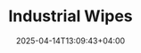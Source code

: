 ---
type: product
layout: product
date: 2025-04-14T13:09:43+04:00
sitemap:
  priority: 1
  changefreq: "weekly"

# SEO metadata
seoTitleSuffix: "Heavy-Duty Shop Towels Near Me"
seoDescription: >-
  Nutcracker Pro's Industrial Wipes for Pennsylvania auto shops. 1050 heavy-duty wipes per roll, lint-free, solvent-resistant. Ideal for mechanics and dealerships. Fast shipping, cost-saving bulk orders.

# Page content
title: "**Industrial Wipes**"
titlePrefix: "Pennsylvania Mechanic Supplies"
description: >-
  Nutcracker Pro Industrial Wipes: 1050 heavy-duty wipes per roll for Pennsylvania auto shops. Lint-free, solvent-resistant, and budget-friendly. Perfect for mechanics, dealerships, and service centers. Fast shipping ensures a reliable supply.

# price section
priceSection:
  title: "Unbeatable price"

# benefitsContent
benefitsImages:
  - image: "/images/wipes/product-main.jpg"
    alt: "Industrial wipes for Pennsylvania auto shops"

# benefitsContent
benefitsBlocks:
  - title: "Pennsylvania Auto Shop Solution"
    text: >-
      Designed for dealerships and repair shops, these wipes tackle oil, grease, and fluids effortlessly. Perfect for high-volume service bays in Pittsburgh or Philadelphia.
  - title: "Durable and Absorbent"
    text: >-
      Strong texture withstands tough scrubbing without tearing. Absorbs spills and grime quickly, ideal for mechanics working on heavy-duty vehicles.
  - title: "Versatile Shop Cleaning"
    text: >-
      Compatible with most solvents, these wipes clean tools, surfaces, and equipment in auto shops. A must-have for versatile maintenance tasks.
  - title: "Cost-Effective for Pennsylvania"
    text: >-
      Affordable pricing ensures Pennsylvania shops can stock up without breaking the budget. Save up to 40% compared to rental towels with bulk orders.
  - title: "Low-Lint Performance"
    text: >-
      Leaves no residue, perfect for service centers working on windshields, interiors, or precision parts. Ensures a professional, clean finish.
  - title: "Efficient Dispensing"
    text: >-
      Fits Tork floor dispensers for quick, one-handed access in busy Pennsylvania shops. Controlled tear-off reduces waste and boosts workflow efficiency.
  - title: "Pennsylvania Safety Standards"
    text: >-
      Meets Pennsylvania shop safety requirements, offering reliable cleaning for mechanics and technicians. Keeps workspaces compliant and clean.
  - title: "Fast Shipping to Pennsylvania"
    text: >-
      Quick delivery ensures Pennsylvania auto shops never run out of wipes. Reliable supply chain for dealerships and service centers across the state.
  - title: "Eco-Friendly Shop Choice"
    text: >-
      Made with sustainable materials, these wipes support Pennsylvania’s environmental standards while delivering high-performance cleaning for auto shops.

# gallery section
gallery:
  id: "product-gallery"
  items:
    - image: "images/wipes/gallery-4.jpg"
      alt: "Industrial wipes cleaning greasy automotive parts in Pennsylvania shops"
    - image: "images/wipes/gallery-5.jpg"
      alt: "Heavy-duty shop wipes in Tork floor dispenser for Pennsylvania mechanics"
    - image: "images/wipes/gallery-6.jpg"
      alt: "Industrial wipes absorbing automotive fluids in Pennsylvania service centers"

# testimonials section
testimonials:
  title: "# Customer reviews"
  items:
    - name: "Mike T."
      text: >-
        These wipes are a game-changer for my Pittsburgh shop. They handle grease and oil like nothing else, and they don’t tear. A roll lasts weeks, and the price is right for us.
    - name: "Sarah W."
      text: >-
        In our dealership, we go through wipes fast. These are tough, soak up spills quick, and fit our dispenser perfect. We’re saving money ordering in bulk.
    - name: "Joe R."
      text: >-
        I use these in my Erie garage. They’re strong enough for diesel engine work and don’t leave lint on parts. Fast shipping to Pennsylvania keeps us stocked up.
    - name: "Lisa M."
      text: >-
        Our Allentown service center loves these wipes. They clean tools and surfaces without falling apart, and they’re gentle on car interiors. Great value for the price.
    - name: "Tom K."
      text: >-
        Been using these in my Lancaster shop for months. They’re durable, soak up fluids fast, and don’t shred. Way better than the pricier brands we used before.
    - name: "Amy S."
      text: >-
        These wipes are perfect for our Scranton body shop. They handle paint and grease without leaving a mess. We keep a roll in every bay, and they last a while.
    - name: "Dan P."
      text: >-
        I run a repair shop in Harrisburg, and these wipes are solid. They clean up oil spills quick and don’t rip. The bulk pricing helps us stay under budget.
    - name: "Kelly B."
      text: >-
        Our Reading dealership switched to these wipes, and we’re happy. They’re tough, low-lint, and work with all our solvents. Fast delivery to Pennsylvania is a plus.
    - name: "Chris L."
      text: >-
        These wipes are great for my Bethlehem garage. They’re strong, absorb well, and don’t leave residue. I use fewer per job, which saves us time and cash.

# FAQ section
faq:
  titleColored: "F.A.Q."
  questions:
    - question: "How tough are these wipes for auto shop tasks?"
      answer: >-
        Nutcracker Pro Industrial Wipes are built for auto shops. They stay strong when wet, perfect for scrubbing tools and parts without tearing. Ideal for heavy-duty tasks in Pittsburgh or Erie garages, they meet the demands of busy service centers.
    - question: "Do these wipes work with auto shop solvents?"
      answer: >-
        Yes, these wipes are compatible with most solvents used in auto shops, including degreasers and brake cleaners. They maintain strength and performance, making them a versatile choice for mechanics and dealerships across the state.
    - question: "How many wipes are in a roll?"
      answer: >-
        Each roll has 1050 wipes, optimized for service centers. This size fits standard Tork dispensers and provides enough wipes for days of heavy use, ensuring cost-effective stock for high-volume shops in Philadelphia or Allentown.
    - question: "Are these wipes safe for delicate car surfaces?"
      answer: >-
        Absolutely, our low-lint wipes are safe for sensitive surfaces like windshields and interiors in dealerships. They clean without leaving fibers, ensuring a professional finish for service centers in Lancaster or Harrisburg.
    - question: "What dispensers work with these wipes?"
      answer: >-
        These wipes fit Tork floor-standing dispensers, common in Pennsylvania auto shops. The system allows one-handed access and clean tear-off, reducing waste and improving efficiency for mechanics in Scranton or Reading service bays.
    - question: "How fast is shipping to Pennsylvania?"
      answer: >-
        We offer fast shipping to Pennsylvania, ensuring auto shops in Bethlehem or Harrisburg stay stocked. Our reliable supply chain keeps your service center running smoothly with bulk orders of high-performance industrial wipes.
    - question: "Are these wipes eco-friendly for Pennsylvania shops?"
      answer: >-
        Yes, our wipes are made with sustainable materials, aligning with Pennsylvania’s environmental standards. They provide high-performance cleaning for mechanics and dealerships while supporting eco-conscious practices in Allentown or Pittsburgh.
    - question: "Can I order these wipes in bulk for my Pennsylvania shop?"
      answer: >-
        Absolutely, we offer bulk ordering for Pennsylvania auto shops, with cost-saving pricing. Perfect for high-volume service centers in Erie or Lancaster, bulk orders ensure a steady supply of heavy-duty wipes with fast delivery.

---